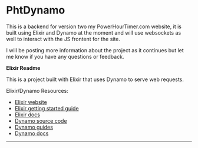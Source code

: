 # PhtDynamo

This is a backend for version two my PowerHourTimer.com website, it is built using Elixir and Dynamo at the moment and will use websockets as well to interact with the JS frontent for the site.  

I will be posting more information about the project as it continues but let me know if you have any questions or feedback.

**Elixir Readme**

This is a project built with Elixir that uses Dynamo to serve web requests.

Elixir/Dynamo Resources:

* [Elixir website](http://elixir-lang.org/)
* [Elixir getting started guide](http://elixir-lang.org/getting_started/1.html)
* [Elixir docs](http://elixir-lang.org/docs)
* [Dynamo source code](https://github.com/elixir-lang/dynamo)
* [Dynamo guides](https://github.com/elixir-lang/dynamo#learn-more)
* [Dynamo docs](http://elixir-lang.org/docs/dynamo)


****
